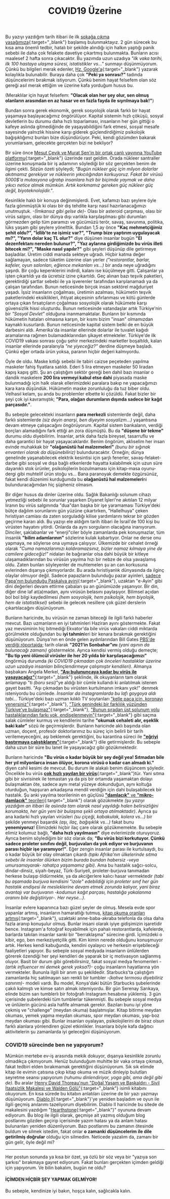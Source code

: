 ﻿---
layout: single
name: covid19-uzerine
title: "COVID19 Üzerine"
category: articles
---

Bu yazıyı yazdığım tarih itibari ile ilk [sokağa çıkma yasağımıza](https://www.icisleri.gov.tr/2-gun-sokaga-cikma-yasagi){:target="_blank"} başlamış bulunmaktayız. 2 gün sürecek bu kısa ama önemli tedbir, hatalı bir şekilde alındığı için halkın yaptığı panik sebebi ile daha çok felakete davetiye çıkartmış bulunmakta. Bunların acısı maalesef 2 hafta sonra çıkacaktır. Bu yazımda uzun uzadıya *"ilk vaka tarihi, ilk 100 hastaya ulaşma süresi, istatistikler vs..."* sunmayı düşünmüyorum. Çünkü bu bilgileri merak edenler, [Hz. Google'a](https://lmgtfy.com/?q=t%C3%BCrkiyedeki+ilk+vaka+tarihi){:target="_blank"} yazarak kolaylıkla bulunabilir. Buraya daha çok **"Peki ya sonrası?"** tadında düşüncelerimi bırakmak istiyorum. Çünkü benim hayat felsefem olan söz gereği asıl merak ettiğim ve üzerine kafa yorduğum husus bu.

(Meraklılar için hayat felsefem: **"Olacak olan her şey olur, sen olmuş olanların arasından en az hasar ve en fazla fayda ile sıyrılmaya bak!"**)

Bundan sonra gerek ekonomik, gerek sosyolojik olarak farklı bir hayat yaşamaya başlayacağımız öngörülüyor. Kapital sistemin hızlı çöküşü, sosyal devletlerin bu durumu daha hızlı toparlaması, insanların her gün gittiği o kafeye aslında gitmediğinde de yaşayabildiğini fark etmesi, sosyal mesafe sayesinde yalnızlık hissine karşı giderek güçlendirdiğimiz psikolojik bağışıklığımız bunları bize düşündürüyor. Peki, kendi gözümden bakarak yorumlarsam, gelecekte gerçekten bizi ne bekliyor?

Bir süre önce [Mesut Çevik ve Murat Şen'in bir ortak canlı yayınına YouTube platformu](https://www.youtube.com/watch?v=9GcphCp7y6E){:target="_blank"} üzerinde rast geldim. Orada nükleer santraller üzerine konuşmada bir iş adamının söylediği bir söz gerçekten benim de ilgimi çekti. Sözün özeti şöyleydi; *"Bugün nükleer güç için milyon dolarlar akıtmamız gerekiyor ve nükleerin yıkıcılığından korkuyoruz. Fakat bir virüsü 5000$'a mutasyona uğratıp insanlara hızlı bir biçimde yaymak ve daha yıkıcı netice almak mümkün. Artık korkmamız gereken güç nükleer güç değil, biyoteknolojidir."*.

Kesinlikle haklı bir konuya değinmişlerdi. Evet, kafamızı bazı şeylere öyle fazla gömmüştük ki olası bir dış tehdite karşı nasıl hazırlanacağımızı unutmuştuk. *-(İmkansız gibi gelse de)-* Olası bir asteroid çarpması, olası bir virüs salgını, olası bir dünya dışı varlıkla karşılaşılması gibi durumları görmezden gelip tüm paramızı ve gücümüzü terör, savaş, savunma, politika, lüks yaşam gibi şeylere yönelttik. Bundan 1,5 ay önce **"Kaç mehmetçiğimiz şehit oldu?", "İdlib'te ne işimiz var?", "Trump bize yaptırım uygulayacak mı?", "Yarın dolar kaç TL olur?"** diye düşünen insanlar bugün **"El dezenfektanı nereden bulunur?", "Yaz aylarına girdiğimizde bu virüs illeti bitecek mi?", "Maske nasıl yapılır?"** gibi şeyleri düşünüp dile getirmeye başladılar. Üretim ciddi manada sekteye uğradı. Hiçbir katma değer sağlamayan, sadece tüketim üzerine olan yerler *("restorantlar, barlar, kafeler, oyun salonları, eğlence mekanları vs...)* bir anda neye uğradığını şaşırdı. Bir çoğu kepenklerini indirdi, kalanı ise küçülmeye gitti. Çalışanlar ya işten çıkartıldı ya da ücretsiz izine çıkartıldı. Geç alınan bazı teşvik paketleri, gerektirdiği şartlar sebebi ile ya işverenler tarafından karşılanamadı ya da çalışan tarafından. Bunun neticesinde birçok insan sektörel mağduriyet yaşadı. İşsiz insanların çoğalması, üretimin azalması, hükümetin teşvik paketlerindeki eksiklikleri, ihtiyat akçesinin sıfırlanması ve kötü günlerde ortaya çıkan fırsatçıların çoğalması sosyolojik olarak hükümete karşı güvensizlik hissi oluşturdu. Bunun neticesinde vatandaşlar artık Türkiye'nin bir *"Sosyal Devlet"* olduğuna inanmamaktalar. Bunların bir kısmında hükümetin hataları olmasına karşın, bir kısmı bizim "insan" olmamızdan kaynaklı kusurlardı. Bunun neticesinde kapital sistem belki de en büyük darbesini aldı. Amerika'da insanlar ellerinde dolarlar ile tuvalet kağıdı aramalarına rağmen bulamadıklarından şikayet etmekteler. Türkiye'de ilk COVID19 vakası sonrası çoğu şehir merkezindeki marketler boşaltıldı, kalan insanlar ellerinde paralarıyla *"ne yiyeceğiz?"* derdine düşmeye başladı. Çünkü eğer ortada ürün yoksa, paranın hiçbir değeri kalmıyordu.

Öyle de oldu. Maske kıtlığı sebebi ile tabiri caizse peçeteden yapılma maskeler fahiş fiyatlara satıldı. Ederi 5 lira etmeyen maskeler 50 liradan kapış kapış gitti. Şu an çalıştığım sektör gereği ben dahil bazı insanlar o dandik maskelere **200 lira vermeyi kabul etse dahi** piyasada maske bulunmadığı için halk olarak ellerimizdeki paralara bakıp ne yapacağımızı kara kara düşündük. Hükümetin maske zorunluluğu da tuz biber oldu. Velhasıl kelam, şu anda bu problemler elbette ki çözüldü. Fakat bizler bir şeyi çok iyi kavramıştık; **"Para, olağan durumların dışında sadece bir kağıt parçasıdır."**.

Bu sebeple gelecekteki insanların **para merkezli** sistemlerde değil, daha farklı sistemlerde *(siz deyin anarşi, ben diyeyim sosyalizm...)* yaşantısına devam etmeye çalışacağını öngörüyorum. Kapital sistem bankaların, verdiği borçları alamadığını fark ettiği an zora düşmüştü. Bu da **"düşene bir tekme"** durumu oldu diyebilirim. İnsanlar, artık daha fazla bireysel, tasarruflu ve daha garantici bir hayat yaşayacaklardır. Benim öngörüm, aklıselim her insan evinde muhakkak bir **"olağanüstü hal malzemeleri"** *(bunu bir sığınak envanteri olarak da düşünebiliriz)* bulunduracaktır. Örneğin; dünya genelinde yaşanabilecek elektrik kesintisi için şarjlı fenerler, savaş-felaket-darbe gibi sosyal ve dışa bağlı etkenlerde hayatta kalabilmek için uzun süre dayanıklı stok ürünler, psikolojilerin bozulmaması için kitap-masa oyunu-dergi gibi muhtelif ürün stoğu vs... Bana paranoyak demekte özgürsünüz, fakat kendi düzenimi kurduğumda bu **olağanüstü hal malzemeleri**ni bulunduracağımdan hiç şüpheniz olmasın.

Bir diğer husus da dinler üzerine oldu. Sağlık Bakanlığı solunum cihazı yetmezliği sebebi ile sorunlar yaşarken Diyanet İşleri'ne akıtılan 12 milyar liranın bu virüs salgınında "dua"dan başka bir işe yaramaması Türkiye'deki bütçe dağılım sorunlarını gün yüzüne çıkartırken, "Hallelhuya" çeken hıristiyan camiası da zaten sorguladığı kilise yardımlarını tekrar bir gözden geçirme kararı aldı. Bu yazıyı ele aldığım tarih itibari ile İsrail'de 100 kişi bu virüsten hayatını yitirdi. Onlarda da aynı sorguların olacağına inanıyorum. Dinciler, şaklabanlar ve "enerji"ciler böyle zamanlarda pek konuşmazlar, tüm insanlık **"bilim adamlarının"** sözlerine kulak kabartıyor. Onlar ne derse onu yapmaya, ne söylerse ona uymaya çalışıyor. Ülkemizde bir cehalet örneği olarak *"Cuma namazlarımızı kaldıramazsınız, bizler namaz kılmaya yine de camilere gideceğiz!"* nidaları ile bağıranlar olsa dahi büyük bir kitleye ulaşamadıklarından bu virüsün yayılma hızı bir nebze de olsa yavaşlamış oldu. Zaten bunları söyleyenler de muhtemelen şu an can korkusuna evlerinden dışarıya çıkmıyorlardır. Bu arada hıristiyanlık dünyasında da ilginç olaylar olmuyor değil. Sadece papazların bulunduğu pazar ayinleri, [sadece Papa'nın bulunduğu Paskalya ayini](https://tr.sputniknews.com/koronavirus-salgini/202004121041806607-papa-tarihte-ilk-kez-cemaatsiz-paskalya-ayini-duzenledi/){:target="_blank"}, uzaktan "e-Ayin" gibi dini değerleri devam ettirme çabaları şu an günümüzde yaşanıyor. Bir din, diğer dine laf at(a)madan, aynı virüsün belasını paylaşıyor. Bilimsel açıdan bol bol bilgi kaydedilmesi *(hem sosyolojik, hem psikolojik, hem biyolojik, hem de istatistiksel)* sebebi ile gelecek nesillere çok güzel derslerin çıkartılacağını düşünüyorum.

Bunların haricinde, bu virüsün ne zaman biteceği ile ilgili farklı haberler mevcut. Bazı uzmanların en iyi tahminleri Haziran ayını göstermekte. Fakat yaz mevsiminin hiç bitmediği Ekvator'da bile virüs vakaları ciddi miktarda görülmekte olduğundan bu **iyi tahmin**leri bir kenara bırakmak gerektiğini düşünüyorum. Dünya'nın en önde gelen aydınlarından Bill Gates [PBS'de verdiği röportajda](https://www.pbs.org/newshour/show/bill-gates-on-outlook-for-a-covid-19-vaccine-and-where-pandemic-will-hurt-most); tarih olarak **"2021'in Sonbahar"ını** *(yani aşının da bulunacağı zamanı)* göstermekte. Ayrıca kendisi vermiş olduğu demeçte; **"Bu tip yeni ölümcül virüsler ile her 20 yılda bir karşılaşacağımızı"** öngörmüş durumda *(ki COVID19 çıkmadan çok önceleri hastalıklar üzerine uzun uzadıya insanları bilinçlendirmeye çalışmıştır kendileri)*. Almanya başbakanı Angela Merkel, [**"Aşı bulununcaya kadar bu virüs ile yaşayacağız"**](https://www.nytimes.com/2020/03/11/world/europe/coronavirus-merkel-germany.html){:target="_blank"} şeklinde, ilk okuyanların tam olarak anlamayıp "ti *(boru sesi)*"ye aldığı bir cümle kullandı ki anlatılmak istenen gayet basitti. "Aşı çıkmadan bu virüsten kurtulmanın imkanı yok!" denmek isteniyordu bu cümlede. *İnsanlar da instagramlarda bu lafı goygoya aldı tabi...* Türkiye'deki bazı uzman kılıklı TV soytarıları ["kelle paça için, koronayı yenersiniz"](https://www.cnnturk.com/yasam/prof-dr-karatayin-koronavirus-aciklamasindan-sonra-kelle-pacaya-ilgi-artti){:target="_blank"}, ["Türk genindeki bir farklılık yüzünden Türkiye'ye bulaşmaz"](http://www.gunes.com/saglik/koronavirus-ile-ilgili-carpici-aciklamalar-turk-geni-korona-virusu-gecirmiyor-1064611){:target="_blank"}, ["Bunun sıradan üst solunum yolu hastalıklarından farkı yok, endişelenmeyin"](https://www.independentturkish.com/node/123176){:target="_blank"} gibi saçma salak cümleler kurmuş ve kendilerini tarihe **"okumak cehaleti alır, eşeklik baki kalır"** sözü ile geçirmişlerdir. Bunların haricinde aklı başında olan uzman, doçent, profesör doktorlarımız bu süreç için belirli bir tarih verilemeyeceğini, aşı beklemek gerektiğini, bu karantina süreci ile [**"eğriyi bastırmaya çalıştıklarını"**](https://www.mercurynews.com/2020/03/24/interactive-chart-where-the-coronavirus-curve-has-flattened/){:target="_blank"} dile getirmişlerdir. Bu sebeple daha uzun bir süre bu lanet ile yaşayacağız gibi gözükmektedir. 

Bunların haricinde **"Bu virüs o kadar büyük bir şey değil yea! Sıtmadan bile her yıl milyonlarca insan ölüyor, korona virüsü o kadar can almadı ki."** diyen cahil kesimi de mevcut. Bu durum ile alakalı benim düşüncem şöyledir. Öncelikle bu virüs [**çok hızlı yayılan bir virüs**](https://www.weforum.org/agenda/2020/03/upward-trajectory-flattening-curve-how-countries-are-faring-coronavirus-covid-19/){:target="_blank"}tür. Yani sıtma gibi bir sivrisinek ile temastan ya da pis bir ortamda yaşamaktan dolayı bulaşmaktan öte, sadece aynı metal yüzeye dokunduğun, aynı koltuğa oturduğun, hapşuran arkadaşına mendil verdiğin için dahi bulaşabilecek bir hastalık. Şu anki yayılma teorilerinin en güçlüsü [**"damlacık"** ve **"mikro-damlacık"** teorileri](https://www.sehir.edu.tr/en/life-at-sehir/health-services/koronovirus_hakk%C4%B1nda){:target="_blank"} olarak gözükmekte *(şu yazıyı yazdığım an itibari ile aslında tam olarak nasıl yayıldığı halen belirsizliğini korumakta, her gün yeni bir bulaşma şekli ortaya atılmaktadır)*. Ayrıca şu ana kadarki hızlı yayılan virüsleri *(su çiçeği, kabakulak, kolera vs...)* bir şekilde yenmeyi başardık *(aşı, ilaç, bağışıklık vs...)* fakat bunu **yenemiyoruz**! Elimizdeki hiçbir ilaç çare olarak gözükmemekte. Bu sebeple elimiz kolumuz bağlı, **"daha hızlı yayılmasın"** diye evlerimizde oturuyoruz. Ayrıca benim söylediğim bir söz olarak da; **"Bu virüs bizi korkutuyor. Çünkü sadece proleter sınıfını değil, burjuvaları da yok ediyor ve burjuvanın parası hiçbir işe yaramıyor!"**. Eğer zengin insanlar parası ile kurtulsaydı, bu o kadar büyük bir olay olmaktan çıkardı *(tıpkı Afrika'nın ülkelerinde sıtma sebebi ile insanlar ölürken bizim burada bundan habersiz -veya umursamayarak- rahatça yaşamamız gibi)*. Ama bu hastalık sağcı-solcu, dindar-dinsiz, siyah-beyaz, Türk-Suriyeli, proleter-burjuva tanımadan herkese bulaşıp öldürmekte, ya da akciğerlere kalıcı hasar vermektedir *(tabi bu aşamada burjuva kendisini "izole" edebildiği için proleter sınıf her gün hastalık endişesi ile mesleklerine devam etmek zorunda kalıyor, yani biraz avantajı var burjuvanın -kodumun kağıt parçası, hastalığa yakalanma oranını bile değiştiriyor-. Her neyse...)*.

İnsanlar evlere kapanınca bazı güzel şeyler de olmuş. Mesela evde spor yapanlar artmış, insanların hamaratlığı tutmuş, [kitap okuma oranları artmış](https://www.bbc.com/news/entertainment-arts-52048582){:target="_blank"}, uzaktaki anne-baba-akraba telefonla da olsa daha fazla aranıp konuşulur olmuş. Bunlar insani olarak iyiye gidişimizin işaretidir bence. Instagram'a fotoğraf koyabilmek için pahalı restorantlarda, kafelerde, barlarda takılan insanlar sanki bir "berraklaşma" sürecine girdi. İçimizdeki o kibir, ego, ben merkeziyetçilik gitti. Kim kimin nerede olduğunu konuşmuyor artık. Herkes kendi kabuğunda, kendini oyalayıcı ve herkesin erişebileceği faaliyetleri yapıyor. Bu sebeple sosyal medyada insanların ünlülerden görerek özendiği her şeyi kendileri de yaparak bir iç motivasyon sağlanmış oluyor. Basit bir durum gibi görebilirsiniz, fakat sosyal medya fenomenleri *-(artık influencer mi demek gerek yoksa?)-* çoğu insanların hayatlarına yön vermekteler. Bununla ilgili bir anım şu şekildedir. Starbucks'ta çalıştığım zamanlarda hiç satılmayan sarı renkli bir tumbler *-(kahve termosu diyebiliriz sanırım)-* modeli vardı. Bu model, Konya'daki bütün Starbucks şubelerinde çakılı kalmıştı ve kimse satın almak istemiyordu. Bir gün Serenay Sarıkaya, elinde bizim sarı tumblerlı bir fotoğrafı Instagram hesabına yüklemiş. 3 gün içerisinde şubelerdeki tüm tumblerlar tükenmişti. Bu sebeple sosyal medya ve ünlülerin gücünü asla hafife almamak gerekir. Bazıları bunu iyi yöne çekmiş ve "challenge" (meydan okuma) başlatmışlar. Kitap bitirme meydan okuması, yemek yapma meydan okuması, spor meydan okuması, yap-boz meydan okuması gibi. Bunlar insanları oyalayan, psikolojilerini de biraz olsun farklı alanlara yönlendiren güzel etkinlikler. İnsanlara böyle kafa dağıtıcı aktivitelerin şu zamanlarda iyi geleceğini düşünüyorum. 

### COVID19 sürecinde ben ne yapıyorum?

Mümkün mertebe ev-iş arasında mekik dokuyor, dışarıya kesinlikle zorunlu olmadıkça çıkmıyorum. Henüz bulunduğum muhitte bir vaka ortaya çıkmadı, fakat tedbiri elden bırakmamak gerektiğini düşünüyorum. Sık sık elimde kitap ile evimin çatısına çıkıp kitap okuma ve müzik dinleyip bulutları seyretme seansı yapıyorum *(ruhumu dinlendiriyor, yoga gibi, ama değil gibi de)*. Bu aralar [Henry David Thoreau'nun "Doğal Yaşam ve Başkaldırı - Sivil İtaatsizlik Makalesi ve Walden Gölü"](https://www.kitapyurdu.com/kitap/walden-golu-amp-ormanda-yasam/432850.html){:target="_blank"} isimli kitabını okuyorum. En kısa sürede bu kitabın anlatıları üzerine de bir yazı yazmayı düşünüyorum. [Diablo II](https://www.blizzard.com/en-us/games/d2/){:target="_blank"}'ye yeniden başladım ve oyun ile ilgili geçmiş anılarımı tazeliyorum diyebilirim. Diablo II haricinde bu sitede de makalesini yazdığım "[Hearthstone](https://playhearthstone.com/){:target="_blank"}" oyununa devam ediyorum. Bu blog ile ilgili olarak, geçmişe ait yazmış olduğum blog postlarımı gözden geçirip içerisinde yazım hatası ya da anlam hatası bulunanları yeniden düzenliyorum. Bazı postlarımı bu zamanın ötesinde buldum ve silmek istedim, fakat onlar **o zamanki düşüncelerim ile dile getirilmiş doğrular** olduğu için silmedim. Neticede yazalım da, zamanı bir gün gelir, öyle değil mi?

---

Her postun sonunda ya kısa bir özet, ya özlü bir söz veya bir "yazıya son şarkısı" bırakmaya gayret ediyorum. Fakat bunları gerçekten içimden geldiği için yapıyorum. Ve bilin bakalım, bugün ne oldu? 

#### İÇİMDEN HİÇBİR ŞEY YAPMAK GELMİYOR!

Bu sebeple, kendinize iyi bakın, hoşça kalın, sağlıcakla kalın.